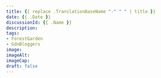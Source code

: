 ```yaml
---
title: {{ replace .TranslationBaseName "-" " " | title }}
date: {{ .Date }}
discussionId: {{ .Name }}
description: 
tags: 
- ForestGarden
- GdnBloggers
image: 
imageAlt: 
imageCap: 
draft: false
---
```


